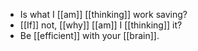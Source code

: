 - Is what I [[am]] [[thinking]] work saving?
- [[If]] not, [[why]] [[am]] I [[thinking]] it?
- Be [[efficient]] with your [[brain]].
